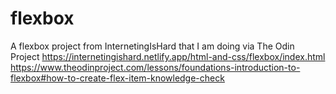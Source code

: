 # flexbox
A flexbox project from InternetingIsHard that I am doing via The Odin Project
https://internetingishard.netlify.app/html-and-css/flexbox/index.html
https://www.theodinproject.com/lessons/foundations-introduction-to-flexbox#how-to-create-flex-item-knowledge-check